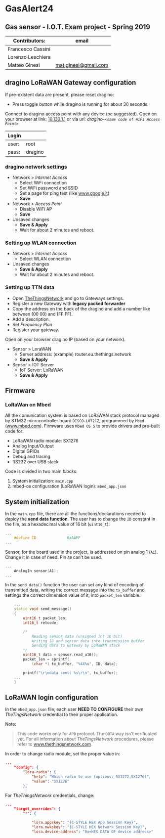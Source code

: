 # GasAlert24

## Gas sensor - I.O.T. Exam project - Spring 2019

| Contributors: | email |
| --- | --- |
| Francesco Cassini |  |
| Lorenzo Leschiera |  |
| Matteo Ginesi     | mat.ginesi@gmail.com |

## dragino LoRaWAN Gateway configuration

If pre-existent data are present, please reset dragino:

- Press toggle button while dragino is running for about 30 seconds.

Connect to dragino access point with any device (pc suggested).
Open on your browser at link: [10.130.1.1](10.130.1.1) or via url: *dragino-`<same code of WiFi Access Point>`*

| Login | |
| --- | --- |
| user: | root |
| pass: | dragino |

### dragino network settings

- Network > *Internet Access*
  - Select WiFi connection
  - Set WiFi password and SSID
  - Set a page for ping test (like www.google.it)
  - **Save**
- Network > *Access Point*
  - Disable WiFi AP
  - **Save**
- Unsaved changes
  - **Save & Apply**
  - Wait for about 2 minutes and reboot.

### Setting up WLAN connection

- Network > *Internet Access*
  - Select WLAN connection
- Unsaved changes
  - **Save & Apply**
  - Wait for about 2 minutes and reboot.

### Setting up TTN data

- Open [TheThingsNetwork](thethingsnetwork.org) and go to Gateways settings.
- Register a new Gateway with **legacy packed forwarder**
- Copy the address on the back of the dragino and add a number like between (00 00) and (FF FF).
- Add a description.
- Set *Frequency Plan*
- Register your gateway.

Open on your browser dragino IP (based on your network).

- Sensor > LoraWAN
  - Server address: (example) router.eu.thethings.network
  - **Save & Apply**
- Sensor > IOT Server
  - IoT Server: LoRaWAN
  - **Save & Apply**

## Firmware

### LoRaWan on Mbed

All the comunication system is based on LoRaWAN stack protocol managed by STM32 microcontroller board `DISCO-L072CZ`, programmed by `Mbed` (www.mbed.com). Firmware uses `Mbed OS 5` to provide drivers and pre-built code for:

- LoRaWAN radio module: SX1276
- Analog Input/Output
- Digital GPIOs
- Debug and tracing
- RS232 over USB stack

Code is divided in two main *blocks*:

 1. System initialization: `main.cpp`
 2. mbed-os configuration (LoRaWAN login): `mbed_app.json`

## System initialization

In the `main.cpp` file, there are all the functions/declarations needed to deploy the **send data function**.
The user has to change the `ID` constant in the file, as a hexadecimal value of 16 bit (`uint16_t`):

``` c++
...
    #define ID              0xAAFF
...
```

Sensor, for the board used in the project, is addressed on pin analog 1 (`A1`). Change it in case of need. Pin `A0` can't be used.

```c++
...
    AnalogIn sensor(A1);
...
```

In the `send_data()` function the user can set any kind of encoding of transmitted data, writing the correct message into the `tx_buffer` and settings the correct dimension value of it, into `packet_len` variable.

```c++
    ...
    static void send_message()
    {
        uint16_t packet_len;
        int16_t retcode;

        /*
            Reading sensor data (unsigned int 16 bit)
            Writing ID and sensor data into transmission buffer
            Sending data to Gateway by LoRaWAN stack
        */
        uint16_t data = sensor.read_u16();
        packet_len = sprintf(
            (char *) tx_buffer, "%4X%u", ID, data);

        printf("\r\ndata sent: %s\r\n", tx_buffer);
    ...
    }
```

## LoRaWAN login configuration

In the `mbed_app.json` file, each user **NEED TO CONFIGURE** their own *TheTingsNetwork* credential to their proper application.

Note:
> This code works only for `APB` protocol. The `OOTA` way isn't verificated yet.
> For all information about *TheTingsNetwork* procedures, please refer to www.thethingsnetwork.com.

In order to change radio module, set the proper value in:

```json
...
    "config": {
        "lora-radio": {
            "help": "Which radio to use (options: SX1272,SX1276)",
            "value": "SX1276"
        },
```

For *TheThingsNetwork* credentials, change:

```json
...
    "target_overrides": {
        "*": {

            "lora.appskey": "{C-STYLE HEX App Session Key}",
            "lora.nwkskey": "{C-STYLE HEX Network Session Key}",
            "lora.device-address": "0x<HEX DATA OF device address>"
```
